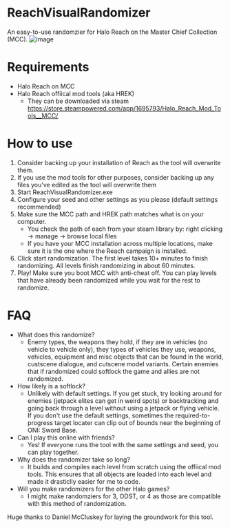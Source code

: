 # ReachVisualRandomizer
An easy-to-use randomzier for Halo Reach on the Master Chief Collection (MCC).
![image](https://github.com/user-attachments/assets/5f963995-b4e4-4632-a1c4-4f2a9fb979d8)

# Requirements
- Halo Reach on MCC
- Halo Reach offiical mod tools (aka HREK)
  - They can be downloaded via steam https://store.steampowered.com/app/1695793/Halo_Reach_Mod_Tools__MCC/
 
# How to use
1. Consider backing up your installation of Reach as the tool will overwrite them.
2. If you use the mod tools for other purposes, consider backing up any files you've edited as the tool will overwrite them
3. Start ReachVisualRandomizer.exe
4. Configure your seed and other settings as you please (default settings recommended)
5. Make sure the MCC path and HREK path matches what is on your computer.
     - You check the path of each from your steam library by: right clicking -> manage -> browse local files
     - If you have your MCC installation across multiple locations, make sure it is the one where the Reach campaign is installed.
6. Click start randomization. The first level takes 10+ minutes to finish randomizing. All levels finish randomizing in about 60 minutes.
7. Play! Make sure you boot MCC with anti-cheat off. You can play levels that have already been randomized while you wait for the rest to randomize.

# FAQ
- What does this randomize?
  - Enemy types, the weapons they hold, if they are in vehicles (no vehicle to vehicle only), they types of vehicles they use, weapons, vehicles, equipment and misc objects that can be found in the world, custscene dialogue, and cutscene model variants. Certain enemies that if randomized could softlock the game and allies are not randomized.
- How likely is a softlock?
  - Unlikely with default settings. If you get stuck, try looking around for enemies (jetpack elites can get in weird spots) or backtracking and going back through a level without using a jetpack or flying vehicle. If you don't use the default settings, sometimes the required-to-progress target locater can clip out of bounds near the beginning of ONI: Sword Base.
- Can I play this online with friends?
  - Yes! If everyone runs the tool with the same settings and seed, you can play together. 
- Why does the randomizer take so long?
  - It builds and compiles each level from scratch using the offiical mod tools. This ensures that all objects are loaded into each level and made it drasticlly easier for me to code.
- Will you make randomizers for the other Halo games?
  - I might make randomziers for 3, ODST, or 4 as those are compatible with this method of randomization.

 Huge thanks to Daniel McCluskey for laying the groundwork for this tool.
